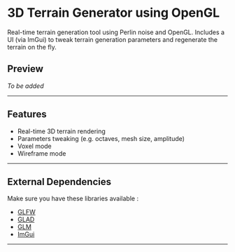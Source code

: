 # 3D Terrain Generator using OpenGL
Real-time terrain generation tool using Perlin noise and OpenGL. Includes a UI (via ImGui) to tweak terrain generation parameters and regenerate the terrain on the fly.

##  Preview

_To be added_

---

## Features
-  Real-time 3D terrain rendering
-  Parameters tweaking (e.g. octaves, mesh size, amplitude)
-  Voxel mode
-  Wireframe mode

---

## External Dependencies

Make sure you have these libraries available :

- [GLFW](https://www.glfw.org/)
- [GLAD](https://glad.dav1d.de/)
- [GLM](https://github.com/g-truc/glm)
- [ImGui](https://github.com/ocornut/imgui)
  
---
